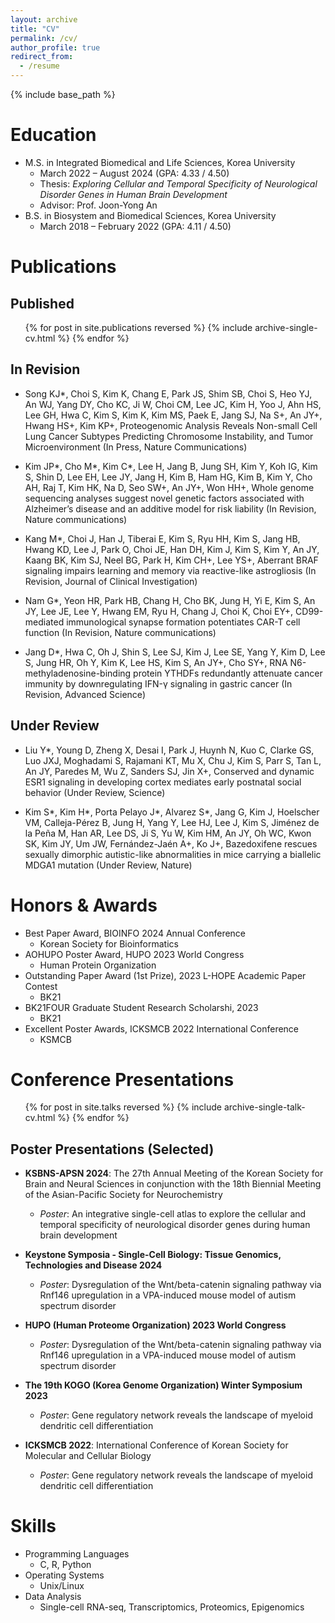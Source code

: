 ```yaml
---
layout: archive
title: "CV"
permalink: /cv/
author_profile: true
redirect_from:
  - /resume
---
```


{% include base_path %}

Education
======
* M.S. in Integrated Biomedical and Life Sciences, Korea University
  * March 2022 – August 2024 (GPA: 4.33 / 4.50)
  * Thesis: *Exploring Cellular and Temporal Specificity of Neurological Disorder Genes in Human Brain Development*  
  * Advisor: Prof. Joon-Yong An
* B.S. in Biosystem and Biomedical Sciences, Korea University
  * March 2018 – February 2022 (GPA: 4.11 / 4.50)

Publications
======
## Published
  <ul>{% for post in site.publications reversed %}
    {% include archive-single-cv.html %}
  {% endfor %}</ul>

## In Revision
* Song KJ*, Choi S, Kim K, Chang E, Park JS, Shim SB, Choi S, Heo YJ, An WJ, Yang DY, Cho KC, Ji W, Choi CM, Lee JC, Kim H, Yoo J, Ahn HS, Lee GH, Hwa C, Kim S, Kim K, Kim MS, Paek E, Jang SJ, Na S+, An JY+, Hwang HS+, Kim KP+, Proteogenomic Analysis Reveals Non-small Cell Lung Cancer Subtypes Predicting Chromosome Instability, and Tumor Microenvironment (In Press, Nature Communications)

* Kim JP*, Cho M*, Kim C*, Lee H, Jang B, Jung SH, Kim Y, Koh IG, Kim S, Shin D, Lee EH, Lee JY, Jang H, Kim B, Ham HG, Kim B, Kim Y, Cho AH, Raj T, Kim HK, Na D, Seo SW+, An JY+, Won HH+, Whole genome sequencing analyses suggest novel genetic factors associated with Alzheimer’s disease and an additive model for risk liability (In Revision, Nature communications)

* Kang M*, Choi J, Han J, Tiberai E, Kim S, Ryu HH, Kim S, Jang HB, Hwang KD, Lee J, Park O, Choi JE, Han DH, Kim J, Kim S, Kim Y, An JY, Kaang BK, Kim SJ, Neel BG, Park H, Kim CH+, Lee YS+, Aberrant BRAF signaling impairs learning and memory via reactive-like astrogliosis (In Revision, Journal of Clinical Investigation)

* Nam G*, Yeon HR, Park HB, Chang H, Cho BK, Jung H, Yi E, Kim S, An JY, Lee JE, Lee Y, Hwang EM, Ryu H, Chang J, Choi K, Choi EY+, CD99-mediated immunological synapse formation potentiates CAR-T cell function (In Revision, Nature communications)

* Jang D*, Hwa C, Oh J, Shin S, Lee SJ, Kim J, Lee SE, Yang Y, Kim D, Lee S, Jung HR, Oh Y, Kim K, Lee HS, Kim S, An JY+, Cho SY+, RNA N6-methyladenosine-binding protein YTHDFs redundantly attenuate cancer immunity by downregulating IFN-γ signaling in gastric cancer (In Revision, Advanced Science)

## Under Review
* Liu Y*, Young D, Zheng X, Desai I, Park J, Huynh N, Kuo C, Clarke GS, Luo JXJ, Moghadami S, Rajamani KT, Mu X, Chu J, Kim S, Parr S, Tan L, An JY, Paredes M, Wu Z, Sanders SJ, Jin X+, Conserved and dynamic ESR1 signaling in developing cortex mediates early postnatal social behavior (Under Review, Science)

* Kim S*, Kim H*, Porta Pelayo J*, Alvarez S*, Jang G, Kim J, Hoelscher VM, Calleja-Pérez B, Jung H, Yang Y, Lee HJ, Lee J, Kim S, Jiménez de la Peña M, Han AR, Lee DS, Ji S, Yu W, Kim HM, An JY, Oh WC, Kwon SK, Kim JY, Um JW, Fernández-Jaén A+, Ko J+, Bazedoxifene rescues sexually dimorphic autistic-like abnormalities in mice carrying a biallelic MDGA1 mutation (Under Review, Nature)

Honors & Awards
======
* Best Paper Award, BIOINFO 2024 Annual Conference
  * Korean Society for Bioinformatics
* AOHUPO Poster Award, HUPO 2023 World Congress
  * Human Protein Organization
* Outstanding Paper Award (1st Prize), 2023 L-HOPE Academic Paper Contest
  * BK21
* BK21FOUR Graduate Student Research Scholarshi, 2023
  * BK21
* Excellent Poster Awards, ICKSMCB 2022 International Conference
  * KSMCB  
  
Conference Presentations
======
  <ul>{% for post in site.talks reversed %}
    {% include archive-single-talk-cv.html  %}
  {% endfor %}</ul>

## Poster Presentations (Selected)

- **KSBNS-APSN 2024**: The 27th Annual Meeting of the Korean Society for Brain and Neural Sciences in conjunction with the 18th Biennial Meeting of the Asian-Pacific Society for Neurochemistry  
  - *Poster*: An integrative single-cell atlas to explore the cellular and temporal specificity of neurological disorder genes during human brain development

- **Keystone Symposia - Single-Cell Biology: Tissue Genomics, Technologies and Disease 2024**  
  - *Poster*: Dysregulation of the Wnt/beta-catenin signaling pathway via Rnf146 upregulation in a VPA-induced mouse model of autism spectrum disorder

- **HUPO (Human Proteome Organization) 2023 World Congress**  
  - *Poster*: Dysregulation of the Wnt/beta-catenin signaling pathway via Rnf146 upregulation in a VPA-induced mouse model of autism spectrum disorder

- **The 19th KOGO (Korea Genome Organization) Winter Symposium 2023**  
  - *Poster*: Gene regulatory network reveals the landscape of myeloid dendritic cell differentiation

- **ICKSMCB 2022**: International Conference of Korean Society for Molecular and Cellular Biology  
  - *Poster*: Gene regulatory network reveals the landscape of myeloid dendritic cell differentiation

  
Skills
======
* Programming Languages
  * C, R, Python
* Operating Systems
  * Unix/Linux
* Data Analysis
  * Single-cell RNA-seq, Transcriptomics, Proteomics, Epigenomics

